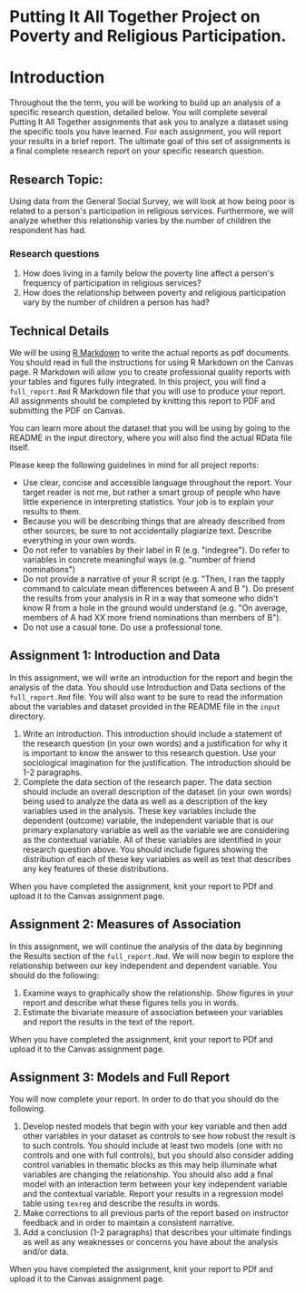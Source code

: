 # Putting It All Together Project on Poverty and Religious Participation.

# Introduction

Throughout the the term, you will be working to build up an analysis of a specific research question, detailed below. You will complete several Putting It All Together assignments that ask you to analyze a dataset using the specific tools you have learned. For each assignment, you will report your results in a brief report. The ultimate goal of this set of assignments is a final complete research report on your specific research question. 

## Research Topic: 

Using data from the General Social Survey, we will look at how being poor is related to a person's participation in religious services. Furthermore, we will analyze whether this relationship varies by the number of children the respondent has had.

### Research questions

1. How does living in a family below the poverty line affect a person's frequency of participation in religious services? 
2. How does the relationship between poverty and religious participation vary by the number of children a person has had?

## Technical Details

We will be using [R Markdown](https://rmarkdown.rstudio.com/) to write the actual reports as pdf documents. You should read in full the instructions for using R Markdown on the Canvas page. R Markdown will allow you to create professional quality reports with your tables and figures fully integrated. In this project, you will find a `full_report.Rmd` R Markdown file that you will use to produce your report. All assignments should be completed by knitting this report to PDF and submitting the PDF on Canvas. 

You can learn more about the dataset that you will be using by going to the README in the input directory, where you will also find the actual RData file itself. 

Please keep the following guidelines in mind for all project reports:

- Use clear, concise and accessible language throughout the report. Your target reader is not me, but rather a smart group of people who have little experience in interpreting statistics. Your job is to explain your results to them.
- Because you will be describing things that are already described from other sources, be sure to not accidentally plagiarize text. Describe everything in your own words.
- Do not refer to variables by their label in R (e.g. "indegree"). Do refer to variables in concrete meaningful ways (e.g. "number of friend nominations")
- Do not provide a narrative of your R script (e.g. "Then, I ran the tapply command to calculate mean differences between A and B "). Do present the results from your analysis in R in a way that someone who didn't know R from a hole in the ground would understand (e.g. "On average, members of A had XX more friend nominations than members of B").
- Do not use a casual tone. Do use a professional tone.

## Assignment 1: Introduction and Data

In this assignment, we will write an introduction for the report and begin the analysis of the data. You should use Introduction and Data sections of the `full_report.Rmd` file. You will also want to be sure to read the information about the variables and dataset provided in the README file in the `input` directory.

1. Write an introduction. This introduction should include a statement of the research question (in your own words) and a justification for why it is important to know the answer to this research question. Use your sociological imagination for the justification. The introduction should be 1-2 paragraphs.
2. Complete the data section of the research paper. The data section should include an overall description of the dataset (in your own words) being used to analyze the data as well as a description of the key variables used in the analysis. These key variables include the dependent (outcome) variable, the independent variable that is our primary explanatory variable as well as the variable we are considering as the contextual variable. All of these variables are identified in your research question above. You should include figures showing the distribution of each of these key variables as well as text that describes any key features of these distributions.

When you have completed the assignment, knit your report to PDf and upload it to the Canvas assignment page.

## Assignment 2: Measures of Association

In this assignment, we will continue the analysis of the data by beginning the Results section of the `full_report.Rmd`. We will now begin to explore the relationship between our key independent and dependent variable. You should do the following:

1. Examine ways to graphically show the relationship. Show figures in your report and describe what these figures tells you in words.
2. Estimate the bivariate measure of association between your variables and report the results in the text of the report.

When you have completed the assignment, knit your report to PDf and upload it to the Canvas assignment page.

## Assignment 3: Models and Full Report

You will now complete your report. In order to do that you should do the following.

1. Develop nested models that begin with your key variable and then add other variables in your dataset as controls to see how robust the result is to such controls. You should include at least two models (one with no controls and one with full controls), but you should also consider adding control variables in thematic blocks as this may help illuminate what variables are changing the relationship. You should also add a final model with an interaction term between your key independent variable and the contextual variable. Report your results in a regression model table using `texreg` and describe the results in words.
2. Make corrections to all previous parts of the report based on instructor feedback and in order to maintain a consistent narrative.
3. Add a conclusion (1-2 paragraphs) that describes your ultimate findings as well as any weaknesses or concerns you have about the analysis and/or data.

When you have completed the assignment, knit your report to PDf and upload it to the Canvas assignment page.
